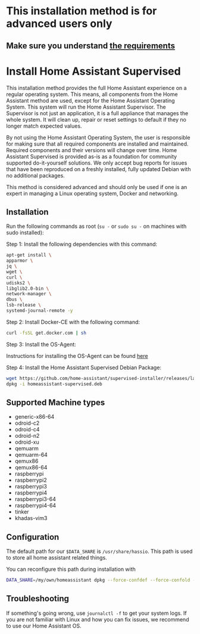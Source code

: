 # This installation method is for advanced users only

## Make sure you understand [the requirements](https://github.com/home-assistant/architecture/blob/master/adr/0014-home-assistant-supervised.md)

# Install Home Assistant Supervised

This installation method provides the full Home Assistant experience on a regular operating system. This means, all components from the Home Assistant method are used, except for the Home Assistant Operating System. This system will run the Home Assistant Supervisor. The Supervisor is not just an application, it is a full appliance that manages the whole system. It will clean up, repair or reset settings to default if they no longer match expected values.

By not using the Home Assistant Operating System, the user is responsible for making sure that all required components are installed and maintained. Required components and their versions will change over time. Home Assistant Supervised is provided as-is as a foundation for community supported do-it-yourself solutions. We only accept bug reports for issues that have been reproduced on a freshly installed, fully updated Debian with no additional packages.

This method is considered advanced and should only be used if one is an expert in managing a Linux operating system, Docker and networking.

## Installation

Run the following commands as root (`su -` or `sudo su -` on machines with sudo installed):

Step 1: Install the following dependencies with this command:

```bash
apt-get install \
apparmor \
jq \
wget \
curl \
udisks2 \
libglib2.0-bin \
network-manager \
dbus \
lsb-release \
systemd-journal-remote -y
```

Step 2: Install Docker-CE with the following command:

```bash
curl -fsSL get.docker.com | sh
```

Step 3: Install the OS-Agent:

Instructions for installing the OS-Agent can be found [here](https://github.com/home-assistant/os-agent/tree/main#using-home-assistant-supervised-on-debian)

Step 4: Install the Home Assistant Supervised Debian Package:

```bash
wget https://github.com/home-assistant/supervised-installer/releases/latest/download/homeassistant-supervised.deb
dpkg -i homeassistant-supervised.deb
```

## Supported Machine types

- generic-x86-64
- odroid-c2
- odroid-c4
- odroid-n2
- odroid-xu
- qemuarm
- qemuarm-64
- qemux86
- qemux86-64
- raspberrypi
- raspberrypi2
- raspberrypi3
- raspberrypi4
- raspberrypi3-64
- raspberrypi4-64
- tinker
- khadas-vim3

## Configuration

The default path for our `$DATA_SHARE` is `/usr/share/hassio`.
This path is used to store all home assistant related things.

You can reconfigure this path during installation with

```bash
DATA_SHARE=/my/own/homeassistant dpkg --force-confdef --force-confold -i homeassistant-supervised.deb
```

## Troubleshooting

If something's going wrong, use `journalctl -f` to get your system logs. If you are not familiar with Linux and how you can fix issues, we recommend to use our Home Assistant OS.

